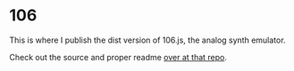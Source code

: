 # 106

This is where I publish the dist version of 106.js, the analog synth emulator.

Check out the source and proper readme [over at that repo](https://github.com/stevengoldberg/juno106).
